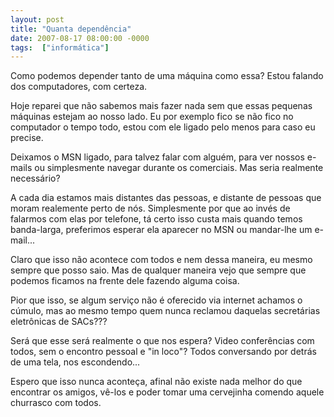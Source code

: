 ```yaml
---
layout: post
title: "Quanta dependência"
date: 2007-08-17 08:00:00 -0000
tags:  ["informática"]
---
```

Como podemos depender tanto de uma máquina como essa? Estou falando dos computadores, com certeza.

Hoje reparei que não sabemos mais fazer nada sem que essas pequenas máquinas estejam ao nosso lado. Eu por exemplo fico se não fico no computador o tempo todo, estou com ele ligado pelo menos para caso eu precise.

Deixamos o MSN ligado, para talvez falar com alguém, para ver nossos e-mails ou simplesmente navegar durante os comerciais. Mas seria realmente necessário?

A cada dia estamos mais distantes das pessoas, e distante de pessoas que moram realemente perto de nós. Simplesmente por que ao invés de falarmos com elas por telefone, tá certo isso custa mais quando temos banda-larga, preferimos esperar ela aparecer no MSN ou mandar-lhe um e-mail...

Claro que isso não acontece com todos e nem dessa maneira, eu mesmo sempre que posso saio. Mas de qualquer maneira vejo que sempre que podemos ficamos na frente dele fazendo alguma coisa.

Pior que isso, se algum serviço não é oferecido via internet achamos o cúmulo, mas ao mesmo tempo quem nunca reclamou daquelas secretárias eletrônicas de SACs???

Será que esse será realmente o que nos espera? Video conferências com todos, sem o encontro pessoal e "in loco"? Todos conversando por detrás de uma tela, nos escondendo...

Espero que isso nunca aconteça, afinal não existe nada melhor do que encontrar os amigos, vê-los e poder tomar uma cervejinha comendo aquele churrasco com todos.